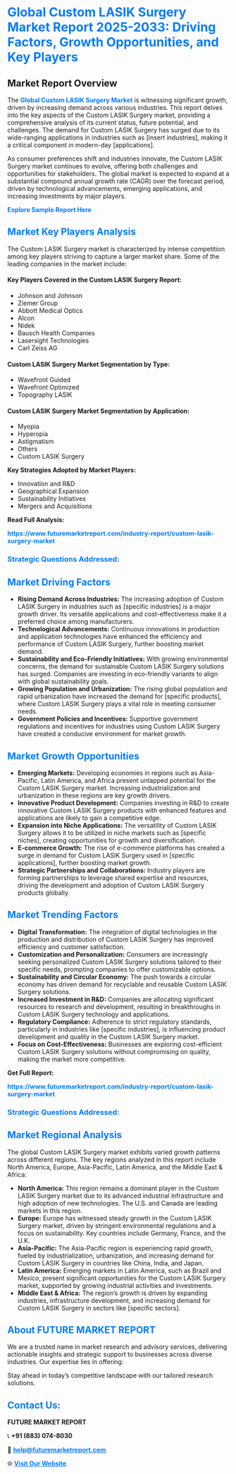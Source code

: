 <h1 style="color: #007BFF;">Global Custom LASIK Surgery Market Report 2025-2033: Driving Factors, Growth Opportunities, and Key Players</h1>

<section id="overview">
<h2>Market Report Overview</h2>
<p>The <a href="https://www.futuremarketreport.com/industry-report/custom-lasik-surgery-market" style="color: #007BFF; text-decoration: none;"><strong>Global Custom LASIK Surgery Market</strong></a> is witnessing significant growth, driven by increasing demand across various industries. This report delves into the key aspects of the Custom LASIK Surgery market, providing a comprehensive analysis of its current status, future potential, and challenges. The demand for Custom LASIK Surgery has surged due to its wide-ranging applications in industries such as [insert industries], making it a critical component in modern-day [applications].</p>
<p>As consumer preferences shift and industries innovate, the Custom LASIK Surgery market continues to evolve, offering both challenges and opportunities for stakeholders. The global market is expected to expand at a substantial compound annual growth rate (CAGR) over the forecast period, driven by technological advancements, emerging applications, and increasing investments by major players.</p>
</section>

<section id="overview">
<p><a href="https://www.futuremarketreport.com/request-sample/reportId=122199" style="color: #007BFF; text-decoration: none;"><strong>Explore Sample Report Here</strong></a></p>
</section>

<section id="key-players">
<h2 style="color: #007BFF;">Market Key Players Analysis</h2>
<p>The Custom LASIK Surgery market is characterized by intense competition among key players striving to capture a larger market share. Some of the leading companies in the market include:</p>
<h4>Key Players Covered in the Custom LASIK Surgery Report:</h4>
<ul><li>Johnson and Johnson</li><li>Ziemer Group</li><li>Abbott Medical Optics</li><li>Alcon</li><li>Nidek</li><li>Bausch Health Companies</li><li>Lasersight Technologies</li><li>Carl Zeiss AG</li></ul>
<h4>Custom LASIK Surgery Market Segmentation by Type:</h4>
<ul><li>Wavefront Guided</li><li>Wavefront Optimized</li><li>Topography LASIK</li></ul>

<h4>Custom LASIK Surgery Market Segmentation by Application:</h4>
<ul><li>Myopia</li><li>Hyperopia</li><li>Astigmatism</li><li>Others</li><li>Custom LASIK Surgery</li></ul>
<p><strong>Key Strategies Adopted by Market Players:</strong></p>
<ul>
<li>Innovation and R&D</li>
<li>Geographical Expansion</li>
<li>Sustainability Initiatives</li>
<li>Mergers and Acquisitions</li>
</ul>
</section>

<section>
<p><strong>Read Full Analysis: </strong></p><a href="https://www.futuremarketreport.com/industry-report/custom-lasik-surgery-market" style="color: #007BFF; text-decoration: none;"><strong>https://www.futuremarketreport.com/industry-report/custom-lasik-surgery-market</strong></a>
<h3 style="color: #007BFF;">Strategic Questions Addressed:</h3>
</section>

<section id="driving-factors">
<h2 style="color: #007BFF;">Market Driving Factors</h2>
<ul>
<li><strong>Rising Demand Across Industries:</strong> The increasing adoption of Custom LASIK Surgery in industries such as [specific industries] is a major growth driver. Its versatile applications and cost-effectiveness make it a preferred choice among manufacturers.</li>
<li><strong>Technological Advancements:</strong> Continuous innovations in production and application technologies have enhanced the efficiency and performance of Custom LASIK Surgery, further boosting market demand.</li>
<li><strong>Sustainability and Eco-Friendly Initiatives:</strong> With growing environmental concerns, the demand for sustainable Custom LASIK Surgery solutions has surged. Companies are investing in eco-friendly variants to align with global sustainability goals.</li>
<li><strong>Growing Population and Urbanization:</strong> The rising global population and rapid urbanization have increased the demand for [specific products], where Custom LASIK Surgery plays a vital role in meeting consumer needs.</li>
<li><strong>Government Policies and Incentives:</strong> Supportive government regulations and incentives for industries using Custom LASIK Surgery have created a conducive environment for market growth.</li>
</ul>
</section>

<section id="growth-opportunities">
<h2 style="color: #007BFF;">Market Growth Opportunities</h2>
<ul>
<li><strong>Emerging Markets:</strong> Developing economies in regions such as Asia-Pacific, Latin America, and Africa present untapped potential for the Custom LASIK Surgery market. Increasing industrialization and urbanization in these regions are key growth drivers.</li>
<li><strong>Innovative Product Development:</strong> Companies investing in R&D to create innovative Custom LASIK Surgery products with enhanced features and applications are likely to gain a competitive edge.</li>
<li><strong>Expansion into Niche Applications:</strong> The versatility of Custom LASIK Surgery allows it to be utilized in niche markets such as [specific niches], creating opportunities for growth and diversification.</li>
<li><strong>E-commerce Growth:</strong> The rise of e-commerce platforms has created a surge in demand for Custom LASIK Surgery used in [specific applications], further boosting market growth.</li>
<li><strong>Strategic Partnerships and Collaborations:</strong> Industry players are forming partnerships to leverage shared expertise and resources, driving the development and adoption of Custom LASIK Surgery products globally.</li>
</ul>
</section>

<section id="trending-factors">
<h2 style="color: #007BFF;">Market Trending Factors</h2>
<ul>
<li><strong>Digital Transformation:</strong> The integration of digital technologies in the production and distribution of Custom LASIK Surgery has improved efficiency and customer satisfaction.</li>
<li><strong>Customization and Personalization:</strong> Consumers are increasingly seeking personalized Custom LASIK Surgery solutions tailored to their specific needs, prompting companies to offer customizable options.</li>
<li><strong>Sustainability and Circular Economy:</strong> The push towards a circular economy has driven demand for recyclable and reusable Custom LASIK Surgery solutions.</li>
<li><strong>Increased Investment in R&D:</strong> Companies are allocating significant resources to research and development, resulting in breakthroughs in Custom LASIK Surgery technology and applications.</li>
<li><strong>Regulatory Compliance:</strong> Adherence to strict regulatory standards, particularly in industries like [specific industries], is influencing product development and quality in the Custom LASIK Surgery market.</li>
<li><strong>Focus on Cost-Effectiveness:</strong> Businesses are exploring cost-efficient Custom LASIK Surgery solutions without compromising on quality, making the market more competitive.</li>
</ul>
</section>

<section>
<p><strong>Get Full Report: </strong></p><a href="https://www.futuremarketreport.com/industry-report/custom-lasik-surgery-market" style="color: #007BFF; text-decoration: none;"><strong>https://www.futuremarketreport.com/industry-report/custom-lasik-surgery-market</strong></a>
<h3 style="color: #007BFF;">Strategic Questions Addressed:</h3>
</section>


<section id="regional-analysis">
<h2 style="color: #007BFF;">Market Regional Analysis</h2>
<p>The global Custom LASIK Surgery market exhibits varied growth patterns across different regions. The key regions analyzed in this report include North America, Europe, Asia-Pacific, Latin America, and the Middle East & Africa:</p>
<ul>
<li><strong>North America:</strong> This region remains a dominant player in the Custom LASIK Surgery market due to its advanced industrial infrastructure and high adoption of new technologies. The U.S. and Canada are leading markets in this region.</li>
<li><strong>Europe:</strong> Europe has witnessed steady growth in the Custom LASIK Surgery market, driven by stringent environmental regulations and a focus on sustainability. Key countries include Germany, France, and the U.K.</li>
<li><strong>Asia-Pacific:</strong> The Asia-Pacific region is experiencing rapid growth, fueled by industrialization, urbanization, and increasing demand for Custom LASIK Surgery in countries like China, India, and Japan.</li>
<li><strong>Latin America:</strong> Emerging markets in Latin America, such as Brazil and Mexico, present significant opportunities for the Custom LASIK Surgery market, supported by growing industrial activities and investments.</li>
<li><strong>Middle East & Africa:</strong> The region’s growth is driven by expanding industries, infrastructure development, and increasing demand for Custom LASIK Surgery in sectors like [specific sectors].</li>
</ul>
</section>

<footer>
<h2 style="color: #007BFF;">About FUTURE MARKET REPORT</h2>
<p>We are a trusted name in market research and advisory services, delivering actionable insights and strategic support to businesses across diverse industries. Our expertise lies in offering:</p>

<p>Stay ahead in today’s competitive landscape with our tailored research solutions.</p>

<h2 style="color: #007BFF;">Contact Us:</h2>
<p><strong>FUTURE MARKET REPORT</strong></p>
<p>📞 <strong>+91 (883) 074-8030</strong></p>
<p>📧 <strong><a href="mailto:help@futuremarketreport.com" style="color: #007BFF;">help@futuremarketreport.com</a></strong></p>
<p>🌐 <strong><a href="https://www.futuremarketreport.com/" style="color: #007BFF;">Visit Our Website</a></strong></p>
</footer>